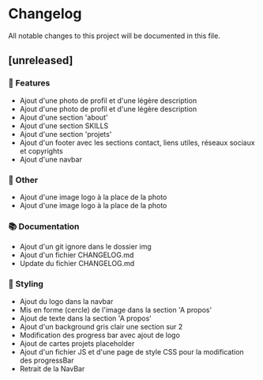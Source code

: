 # Changelog

All notable changes to this project will be documented in this file.

## [unreleased]

### 🚀 Features

- Ajout d'une photo de profil et d'une légère description
- Ajout d'une photo de profil et d'une légère description
- Ajout d'une section 'about'
- Ajout d'une section SKILLS
- Ajout d'une section 'projets'
- Ajout d'un footer avec les sections contact, liens utiles, réseaux sociaux et copyrights
- Ajout d'une navbar

### 💼 Other

- Ajout d'une image logo à la place de la photo
- Ajout d'une image logo à la place de la photo

### 📚 Documentation

- Ajout d'un git ignore dans le dossier img
- Ajout d'un fichier CHANGELOG.md
- Update du fichier CHANGELOG.md

### 🎨 Styling

- Ajout du logo dans la navbar
- Mis en forme (cercle) de l'image dans la section 'A propos'
- Ajout de texte dans la section 'A propos'
- Ajout d'un background gris clair une section sur 2
- Modification des progress bar avec ajout de logo
- Ajout de cartes projets placeholder
- Ajout d'un fichier JS et d'une page de style CSS pour la modification des progressBar
- Retrait de la NavBar

<!-- generated by git-cliff -->
